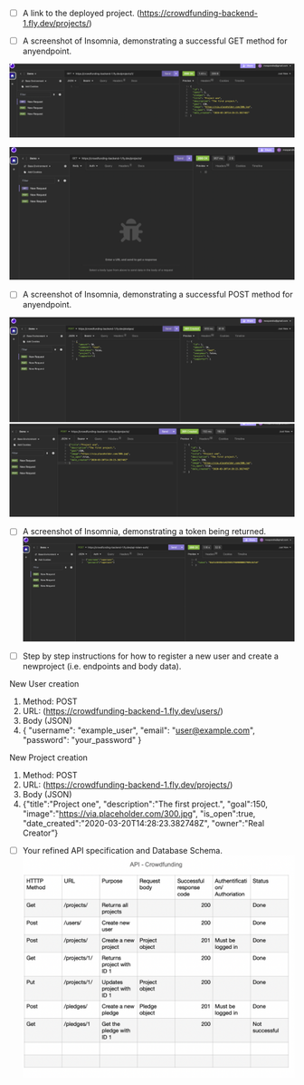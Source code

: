 - [ ] A link to the deployed project. (https://crowdfunding-backend-1.fly.dev/projects/)

- [ ] A screenshot of Insomnia, demonstrating a successful GET method for anyendpoint.
  
![Get_project](images_project_submission/Get_project_1.png)


![get_return all projects](<images_project_submission/get_return_all_projects.png>)

- [ ] A screenshot of Insomnia, demonstrating a successful POST method for anyendpoint.
  
![Post pledge](<images_project_submission/Post_pledge.png>)
![Post_create new project](<images_project_submission/Post_creaet_new_project.png>)

- [ ] A screenshot of Insomnia, demonstrating a token being returned.
![Token creation](<images_project_submission/Token_creation.png>)

- [ ] Step by step instructions for how to register a new user and create a newproject (i.e. endpoints and body data).

New User creation 
1. Method: POST
2. URL: (https://crowdfunding-backend-1.fly.dev/users/)
3. Body (JSON)
4. {
  "username": "example_user",
  "email": "user@example.com",
  "password": "your_password"
}

New Project creation
1. Method: POST
2. URL: (https://crowdfunding-backend-1.fly.dev/projects/)
3. Body (JSON)
4. {"title":"Project one",
 "description":"The first project.",
 "goal":150,
 "image":"https://via.placeholder.com/300.jpg",
 "is_open":true,
 "date_created":"2020-03-20T14:28:23.382748Z",
 "owner":"Real Creator”}

- [ ] Your refined API specification and Database Schema.
![API](images_project_submission/API.png)
